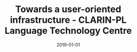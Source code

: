 ---
# Documentation: https://wowchemy.com/docs/managing-content/

title: Towards a user-oriented infrastructure - CLARIN-PL Language Technology Centre
subtitle: ''
summary: ''
authors:
- Ewa K. Rudnicka
- Jan A. Wieczorek
- Tomasz Naskręt
- Marcin Ł. Oleksy
tags: []
categories: []
date: '2019-01-01'
lastmod: 2022-10-07T05:07:33Z
featured: false
draft: false

# Featured image
# To use, add an image named `featured.jpg/png` to your page's folder.
# Focal points: Smart, Center, TopLeft, Top, TopRight, Left, Right, BottomLeft, Bottom, BottomRight.
image:
  caption: ''
  focal_point: ''
  preview_only: false

# Projects (optional).
#   Associate this post with one or more of your projects.
#   Simply enter your project's folder or file name without extension.
#   E.g. `projects = ["internal-project"]` references `content/project/deep-learning/index.md`.
#   Otherwise, set `projects = []`.
projects: []
publishDate: '2022-10-07T05:07:32.730409Z'
publication_types:
- '6'
abstract: ''
publication: '*Human language technologies as a challenge for computer science and
  linguistics - 2019*'
url_pdf: http://tools.clarin-pl.eu/share/ebook_ltc-2019.pdf
---